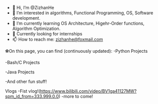 - 👋 Hi, I’m @ZizhanHe
- 👀 I’m interested in algorithms, Functional Programming, OS, Software development.
- 🌱 I’m currently learning OS Architecture, Higehr-Order functions, Algorithm Optimization.
- 👾 Currently looking for internships
- 📫 How to reach me: zizhanhe@foxmail.com


⚽️On this page, you can find (continuously updated):
  -Python Projects
  
  -Bash/C Projects
  
  -Java Projects
  
  -And other fun stuff!

 Vlogs
    -Fist vlog!(https://www.bilibili.com/video/BV1ga41127MW?spm_id_from=333.999.0.0)
    -more to come!
    
    
<!---
ZizhanHe/ZizhanHe is a ✨ special ✨ repository because its `README.md` (this file) appears on your GitHub profile.
You can click the Preview link to take a look at your changes.
--->
